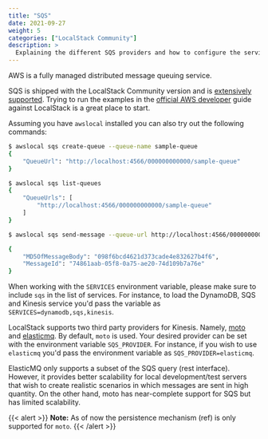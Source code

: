 ```yaml
---
title: "SQS"
date: 2021-09-27
weight: 5
categories: ["LocalStack Community"]
description: >
  Explaining the different SQS providers and how to configure the service.
---
```


AWS is a fully managed distributed message queuing service.

SQS is shipped with the LocalStack Community version and is [extensively supported](https://github.com/localstack/localstack/blob/master/doc/feature_coverage.md). Trying to run the examples in the [official AWS developer](https://docs.aws.amazon.com/AWSSimpleQueueService/latest/SQSDeveloperGuide/welcome.html) guide against LocalStack is a great place to start.

Assuming you have `awslocal` installed you can also try out the following commands:

```bash
$ awslocal sqs create-queue --queue-name sample-queue
{
    "QueueUrl": "http://localhost:4566/000000000000/sample-queue"
}

$ awslocal sqs list-queues
{
    "QueueUrls": [
        "http://localhost:4566/000000000000/sample-queue"
    ]
}

$ awslocal sqs send-message --queue-url http://localhost:4566/00000000000/sample-queue --message-body test

{
    "MD5OfMessageBody": "098f6bcd4621d373cade4e832627b4f6",
    "MessageId": "74861aab-05f8-0a75-ae20-74d109b7a76e"
}
```



When working with the `SERVICES` environment variable, please make sure to include `sqs` in the list of services. For instance, to load the DynamoDB, SQS and Kinesis service you'd pass the variable as `SERVICES=dynamodb,sqs,kinesis`.

LocalStack supports two third party providers for Kinesis. Namely, [moto](https://github.com/spulec/moto) and [elasticmq](https://github.com/softwaremill/elasticmq). By default, `moto` is used. Your desired provider can be set with the environment variable `SQS_PROVIDER`. For instance, if you wish to use `elasticmq` you'd pass the environment variable as `SQS_PROVIDER=elasticmq`. 

ElasticMQ only supports a subset of the SQS query (rest interface). However, it provides better scalability for local development/test servers that wish to create realistic scenarios in which messages are sent in high quantity. On the other hand, moto has near-complete support for SQS but has limited scalability. 

{{< alert >}}
**Note:** As of now the persistence mechanism (ref) is only supported for `moto`. 
{{< /alert >}}